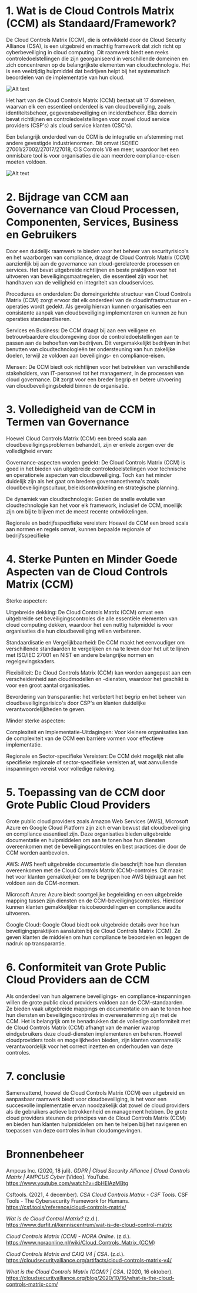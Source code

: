 ﻿# 1\. Wat is de Cloud Controls Matrix (CCM) als Standaard/Framework?
De Cloud Controls Matrix (CCM), die is ontwikkeld door de Cloud Security Alliance (CSA), is een uitgebreid en machtig framework dat zich richt op cyberbeveiliging in cloud computing. Dit raamwerk biedt een reeks controledoelstellingen die zijn georganiseerd in verschillende domeinen en zich concentreren op de belangrijkste elementen van cloudtechnologie. Het is een veelzijdig hulpmiddel dat bedrijven helpt bij het systematisch beoordelen van de implementatie van hun cloud.

![Alt text](image-1.png)

Het hart van de Cloud Controls Matrix (CCM) bestaat uit 17 domeinen, waarvan elk een essentieel onderdeel is van cloudbeveiliging, zoals identiteitsbeheer, gegevensbeveiliging en incidentbeheer. Elke domein bevat richtlijnen en controledoelstellingen voor zowel cloud service providers (CSP's) als cloud service klanten (CSC's).

Een belangrijk onderdeel van de CCM is de integratie en afstemming met andere gevestigde industrienormen. Dit omvat ISO/IEC 27001/27002/27017/27018, CIS Controls V8 en meer, waardoor het een onmisbare tool is voor organisaties die aan meerdere compliance-eisen moeten voldoen.

![Alt text](image.png)

# 2\. Bijdrage van CCM aan Governance van Cloud Processen, Componenten, Services, Business en Gebruikers
Door een duidelijk raamwerk te bieden voor het beheer van securityrisico's en het waarborgen van compliance, draagt de Cloud Controls Matrix (CCM) aanzienlijk bij aan de governance van cloud-gerelateerde processen en services. Het bevat uitgebreide richtlijnen en beste praktijken voor het uitvoeren van beveiligingsmaatregelen, die essentieel zijn voor het handhaven van de veiligheid en integriteit van cloudservices.

Procedures en onderdelen: De domeingerichte structuur van Cloud Controls Matrix (CCM) zorgt ervoor dat elk onderdeel van de cloudinfrastructuur en -operaties wordt gedekt. Als gevolg hiervan kunnen organisaties een consistente aanpak van cloudbeveiliging implementeren en kunnen ze hun operaties standaardiseren.

Services en Business: De CCM draagt bij aan een veiligere en betrouwbaardere cloudomgeving door de controledoelstellingen aan te passen aan de behoeften van bedrijven. Dit vergemakkelijkt bedrijven in het benutten van cloudtechnologieën ter ondersteuning van hun zakelijke doelen, terwijl ze voldoen aan beveiligings- en compliance-eisen.

Mensen: De CCM biedt ook richtlijnen voor het betrekken van verschillende stakeholders, van IT-personeel tot het management, in de processen van cloud governance. Dit zorgt voor een breder begrip en betere uitvoering van cloudbeveiligingsbeleid binnen de organisatie.
# 3\. Volledigheid van de CCM in Termen van Governance
Hoewel Cloud Controls Matrix (CCM) een breed scala aan cloudbeveiligingsproblemen behandelt, zijn er enkele zorgen over de volledigheid ervan:

Governance-aspecten worden gedekt: De Cloud Controls Matrix (CCM) is goed in het bieden van uitgebreide controledoelstellingen voor technische en operationele aspecten van cloudbeveiliging. Toch kan het minder duidelijk zijn als het gaat om bredere governancethema's zoals cloudbeveiligingscultuur, beleidsontwikkeling en strategische planning.

De dynamiek van cloudtechnologie: Gezien de snelle evolutie van cloudtechnologie kan het voor elk framework, inclusief de CCM, moeilijk zijn om bij te blijven met de meest recente ontwikkelingen.

Regionale en bedrijfsspecifieke vereisten: Hoewel de CCM een breed scala aan normen en regels omvat, kunnen bepaalde regionale of bedrijfsspecifieke 
# 4\. Sterke Punten en Minder Goede Aspecten van de Cloud Controls Matrix (CCM)
Sterke aspecten:

Uitgebreide dekking: De Cloud Controls Matrix (CCM) omvat een uitgebreide set beveiligingscontroles die alle essentiële elementen van cloud computing dekken, waardoor het een nuttig hulpmiddel is voor organisaties die hun cloudbeveiliging willen verbeteren.

Standaardisatie en Vergelijkbaarheid: De CCM maakt het eenvoudiger om verschillende standaarden te vergelijken en na te leven door het uit te lijnen met ISO/IEC 27001 en NIST en andere belangrijke normen en regelgevingskaders.

Flexibiliteit: De Cloud Controls Matrix (CCM) kan worden aangepast aan een verscheidenheid aan cloudmodellen en -diensten, waardoor het geschikt is voor een groot aantal organisaties.

Bevordering van transparantie: het verbetert het begrip en het beheer van cloudbeveiligingsrisico's door CSP's en klanten duidelijke verantwoordelijkheden te geven.

Minder sterke aspecten:

Complexiteit en Implementatie-Uitdagingen: Voor kleinere organisaties kan de complexiteit van de CCM een barrière vormen voor effectieve implementatie.

Regionale en Sector-specifieke Vereisten: De CCM dekt mogelijk niet alle specifieke regionale of sector-specifieke vereisten af, wat aanvullende inspanningen vereist voor volledige naleving.
# 5\. Toepassing van de CCM door Grote Public Cloud Providers
Grote public cloud providers zoals Amazon Web Services (AWS), Microsoft Azure en Google Cloud Platform zijn zich ervan bewust dat cloudbeveiliging en compliance essentieel zijn. Deze organisaties bieden uitgebreide documentatie en hulpmiddelen om aan te tonen hoe hun diensten overeenkomen met de beveiligingscontroles en best practices die door de CCM worden aanbevolen.

AWS: AWS heeft uitgebreide documentatie die beschrijft hoe hun diensten overeenkomen met de Cloud Controls Matrix (CCM)-controles. Dit maakt het voor klanten gemakkelijker om te begrijpen hoe AWS bijdraagt aan het voldoen aan de CCM-normen.

Microsoft Azure: Azure biedt soortgelijke begeleiding en een uitgebreide mapping tussen zijn diensten en de CCM-beveiligingscontroles. Hierdoor kunnen klanten gemakkelijker risicobeoordelingen en compliance audits uitvoeren.

Google Cloud: Google Cloud biedt ook uitgebreide details over hoe hun beveiligingspraktijken aansluiten bij de Cloud Controls Matrix (CCM). Ze geven klanten de middelen om hun compliance te beoordelen en leggen de nadruk op transparantie.
# 6\. Conformiteit van Grote Public Cloud Providers aan de CCM
Als onderdeel van hun algemene beveiligings- en compliance-inspanningen willen de grote public cloud providers voldoen aan de CCM-standaarden. Ze bieden vaak uitgebreide mappings en documentatie om aan te tonen hoe hun diensten en beveiligingscontroles in overeenstemming zijn met de CCM. Het is belangrijk om te benadrukken dat de volledige conformiteit met de Cloud Controls Matrix (CCM) afhangt van de manier waarop eindgebruikers deze cloud-diensten implementeren en beheren. Hoewel cloudproviders tools en mogelijkheden bieden, zijn klanten voornamelijk verantwoordelijk voor het correct inzetten en onderhouden van deze controles.
# 7\. conclusie
Samenvattend, hoewel de Cloud Controls Matrix (CCM) een uitgebreid en aanpasbaar raamwerk biedt voor cloudbeveiliging, is het voor een succesvolle implementatie ervan noodzakelijk dat zowel de cloud providers als de gebruikers actieve betrokkenheid en management hebben. De grote cloud providers steunen de principes van de Cloud Controls Matrix (CCM) en bieden hun klanten hulpmiddelen om hen te helpen bij het navigeren en toepassen van deze controles in hun cloudomgevingen.
# Bronnenbeheer
Ampcus Inc. (2020, 18 juli). *GDPR | Cloud Security Alliance | Cloud Controls Matrix | AMPCUS Cyber* [Video]. YouTube. <https://www.youtube.com/watch?v=dbHElAzMBtg>

Csftools. (2021, 4 december). *CSA Cloud Controls Matrix - CSF Tools*. CSF Tools - The Cybersecurity Framework for Humans. <https://csf.tools/reference/cloud-controls-matrix/>

*Wat is de Cloud Control Matrix?* (z.d.). <https://www.durfit.nl/kenniscentrum/wat-is-de-cloud-control-matrix>

*Cloud Controls Matrix (CCM) - NORA Online*. (z.d.). <https://www.noraonline.nl/wiki/Cloud_Controls_Matrix_(CCM)>

*Cloud Controls Matrix and CAIQ V4 | CSA*. (z.d.). <https://cloudsecurityalliance.org/artifacts/cloud-controls-matrix-v4/>

*What is the Cloud Controls Matrix (CCM)? | CSA*. (2020, 16 oktober). <https://cloudsecurityalliance.org/blog/2020/10/16/what-is-the-cloud-controls-matrix-ccm/>